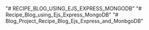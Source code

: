 "# RECIPE_BLOG_USING_EJS_EXPRESS_MONGODB" 
"# Recipe_Blog_using_Ejs_Express_MongoDB" 
"# Blog_Project_Recipe_Blog_Ejs_Express_and_MonbgoDB" 

